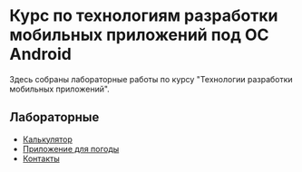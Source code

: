 # Курс по технологиям разработки мобильных приложений под ОС Android

Здесь собраны лабораторные работы по курсу "Технологии разработки мобильных приложений".

## Лабораторные

- [Калькулятор](https://github.com/kantegory/ITMO-ICT-Android/blob/master/NaiveCalc)
- [Приложение для погоды](https://github.com/kantegory/ITMO-ICT-Android/blob/master/WeatherApp)
- [Контакты](https://github.com/kantegory/ITMO-ICT-Android/blob/master/NavieContacts)

